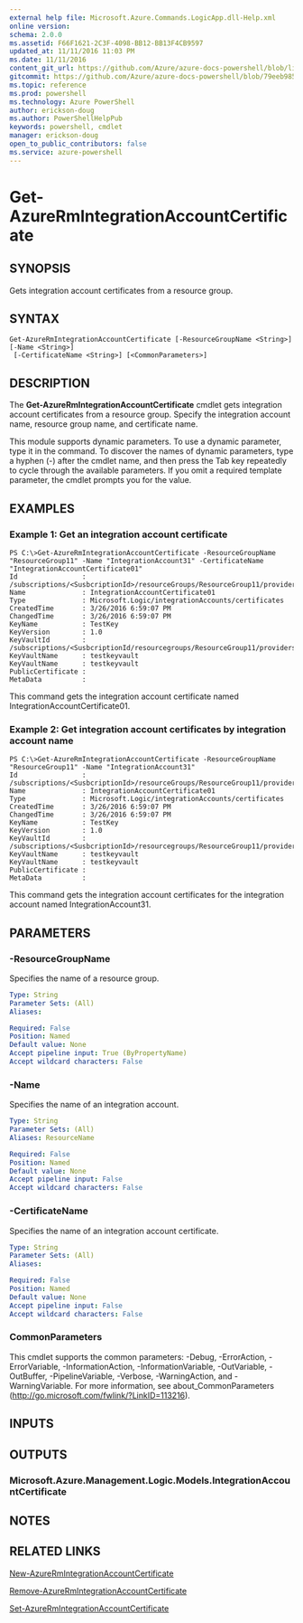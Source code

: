 ```yaml
---
external help file: Microsoft.Azure.Commands.LogicApp.dll-Help.xml
online version: 
schema: 2.0.0
ms.assetid: F66F1621-2C3F-4098-BB12-BB13F4CB9597
updated_at: 11/11/2016 11:03 PM
ms.date: 11/11/2016
content_git_url: https://github.com/Azure/azure-docs-powershell/blob/live/azureps-cmdlets-docs/ResourceManager/AzureRM.LogicApp/v2.2.0/Get-AzureRmIntegrationAccountCertificate.md
gitcommit: https://github.com/Azure/azure-docs-powershell/blob/79eeb985ea480979357fb4695832a0c3d29a48bf/azureps-cmdlets-docs/ResourceManager/AzureRM.LogicApp/v2.2.0/Get-AzureRmIntegrationAccountCertificate.md
ms.topic: reference
ms.prod: powershell
ms.technology: Azure PowerShell
author: erickson-doug
ms.author: PowerShellHelpPub
keywords: powershell, cmdlet
manager: erickson-doug
open_to_public_contributors: false
ms.service: azure-powershell
---
```


# Get-AzureRmIntegrationAccountCertificate

## SYNOPSIS
Gets integration account certificates from a resource group.

## SYNTAX

```
Get-AzureRmIntegrationAccountCertificate [-ResourceGroupName <String>] [-Name <String>]
 [-CertificateName <String>] [<CommonParameters>]
```

## DESCRIPTION
The **Get-AzureRmIntegrationAccountCertificate** cmdlet gets integration account certificates from a resource group.
Specify the integration account name, resource group name, and certificate name.

This module supports dynamic parameters.
To use a dynamic parameter, type it in the command.
To discover the names of dynamic parameters, type a hyphen (-) after the cmdlet name, and then press the Tab key repeatedly to cycle through the available parameters.
If you omit a required template parameter, the cmdlet prompts you for the value.

## EXAMPLES

### Example 1: Get an integration account certificate
```
PS C:\>Get-AzureRmIntegrationAccountCertificate -ResourceGroupName "ResourceGroup11" -Name "IntegrationAccount31" -CertificateName "IntegrationAccountCertificate01"
Id                : /subscriptions/<SusbcriptionId>/resourceGroups/ResourceGroup11/providers/Microsoft.Logic/integrationAccounts/IntegartionAccount31/certificates/IntegrationAccountCertificate01
Name              : IntegrationAccountCertificate01
Type              : Microsoft.Logic/integrationAccounts/certificates
CreatedTime       : 3/26/2016 6:59:07 PM
ChangedTime       : 3/26/2016 6:59:07 PM
KeyName           : TestKey
KeyVersion        : 1.0
KeyVaultId        : /subscriptions/<SusbcriptionId/resourcegroups/ResourceGroup11/providers/microsoft.keyvault/vaults/<name>
KeyVaultName      : testkeyvault
KeyVaultName      : testkeyvault
PublicCertificate : 
MetaData          :
```

This command gets the integration account certificate named IntegrationAccountCertificate01.

### Example 2: Get integration account certificates by integration account name
```
PS C:\>Get-AzureRmIntegrationAccountCertificate -ResourceGroupName "ResourceGroup11" -Name "IntegrationAccount31"
Id                : /subscriptions/<SusbcriptionId>/resourceGroups/ResourceGroup11/providers/Microsoft.Logic/integrationAccounts/IntegartionAccount31/certificates/IntegrationAccountCertificate01
Name              : IntegrationAccountCertificate01
Type              : Microsoft.Logic/integrationAccounts/certificates
CreatedTime       : 3/26/2016 6:59:07 PM
ChangedTime       : 3/26/2016 6:59:07 PM
KeyName           : TestKey
KeyVersion        : 1.0
KeyVaultId        : /subscriptions/<SusbcriptionId>/resourcegroups/ResourceGroup11/providers/microsoft.keyvault/vaults/<name>
KeyVaultName      : testkeyvault
KeyVaultName      : testkeyvault
PublicCertificate : 
MetaData          :
```

This command gets the integration account certificates for the  integration account named IntegrationAccount31.

## PARAMETERS

### -ResourceGroupName
Specifies the name of a resource group.

```yaml
Type: String
Parameter Sets: (All)
Aliases: 

Required: False
Position: Named
Default value: None
Accept pipeline input: True (ByPropertyName)
Accept wildcard characters: False
```

### -Name
Specifies the name of an integration account.

```yaml
Type: String
Parameter Sets: (All)
Aliases: ResourceName

Required: False
Position: Named
Default value: None
Accept pipeline input: False
Accept wildcard characters: False
```

### -CertificateName
Specifies the name of an integration account certificate.

```yaml
Type: String
Parameter Sets: (All)
Aliases: 

Required: False
Position: Named
Default value: None
Accept pipeline input: False
Accept wildcard characters: False
```

### CommonParameters
This cmdlet supports the common parameters: -Debug, -ErrorAction, -ErrorVariable, -InformationAction, -InformationVariable, -OutVariable, -OutBuffer, -PipelineVariable, -Verbose, -WarningAction, and -WarningVariable. For more information, see about_CommonParameters (http://go.microsoft.com/fwlink/?LinkID=113216).

## INPUTS

## OUTPUTS

### Microsoft.Azure.Management.Logic.Models.IntegrationAccountCertificate

## NOTES

## RELATED LINKS

[New-AzureRmIntegrationAccountCertificate](xref:ResourceManager/AzureRM.LogicApp/v2.2.0/New-AzureRmIntegrationAccountCertificate.md)

[Remove-AzureRmIntegrationAccountCertificate](xref:ResourceManager/AzureRM.LogicApp/v2.2.0/Remove-AzureRmIntegrationAccountCertificate.md)

[Set-AzureRmIntegrationAccountCertificate](xref:ResourceManager/AzureRM.LogicApp/v2.2.0/Set-AzureRmIntegrationAccountCertificate.md)


